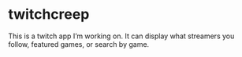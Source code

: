 # twitchcreep
This is a twitch app I’m working on.  It can display what streamers you follow, featured games, or search by game.
